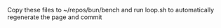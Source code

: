 Copy these files to ~/repos/bun/bench and run loop.sh to automatically regenerate the page and commit
